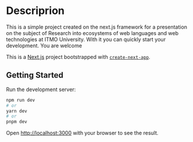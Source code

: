 # Descriprion
This is a simple project created on the next.js framework for a presentation on the subject of Research into ecosystems of web languages and web technologies at ITMO University. With it you can quickly start your development. You are welcome



This is a [Next.js](https://nextjs.org/) project bootstrapped with [`create-next-app`](https://github.com/vercel/next.js/tree/canary/packages/create-next-app).

## Getting Started

Run the development server:

```bash
npm run dev
# or
yarn dev
# or
pnpm dev
```

Open [http://localhost:3000](http://localhost:3000) with your browser to see the result.
